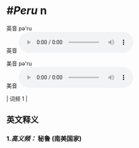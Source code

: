# ***\#Peru*** n
英音 pə'ru  
英音
<audio src="./media/Peru-B.aac" controls="controls"></audio>

美音 pə'ru  
美音
<audio src="./media/Peru.aac" controls="controls"></audio>



| 词频 1 |  

英文释义
---
### 1.*高义频：* **秘鲁 (南美国家)**  


